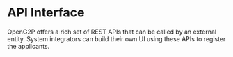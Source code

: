 # API Interface

OpenG2P offers a rich set of REST APIs that can be called by an external entity. System integrators can build their own UI using these APIs to register the applicants.&#x20;
